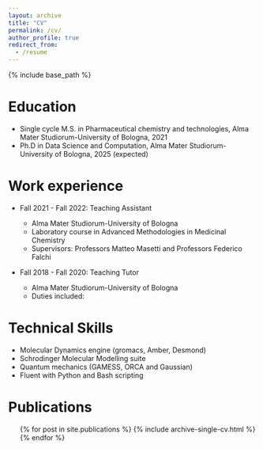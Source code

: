 ```yaml
---
layout: archive
title: "CV"
permalink: /cv/
author_profile: true
redirect_from:
  - /resume
---
```


{% include base_path %}

Education
======
* Single cycle M.S. in Pharmaceutical chemistry and technologies, Alma Mater Studiorum-University of Bologna, 2021
* Ph.D in Data Science and Computation, Alma Mater Studiorum-University of Bologna, 2025 (expected)

Work experience
======
* Fall 2021 - Fall 2022: Teaching Assistant
  * Alma Mater Studiorum-University of Bologna
  * Laboratory course in Advanced Methodologies in Medicinal Chemistry
  * Supervisors: Professors Matteo Masetti and Professors Federico Falchi

* Fall 2018 - Fall 2020: Teaching Tutor
  * Alma Mater Studiorum-University of Bologna
  * Duties included: 
  
Technical Skills
======
* Molecular Dynamics engine (gromacs, Amber, Desmond)
* Schrodinger Molecular Modelling suite
* Quantum mechanics (GAMESS, ORCA and Gaussian)
* Fluent with Python and Bash scripting 

Publications
======
  <ul>{% for post in site.publications %}
    {% include archive-single-cv.html %}
  {% endfor %}</ul>
  